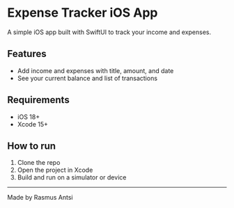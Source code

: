 # Expense Tracker iOS App

A simple iOS app built with SwiftUI to track your income and expenses.

## Features

- Add income and expenses with title, amount, and date
- See your current balance and list of transactions

## Requirements

- iOS 18+
- Xcode 15+

## How to run

1. Clone the repo  
2. Open the project in Xcode  
3. Build and run on a simulator or device

---

Made by Rasmus Antsi
